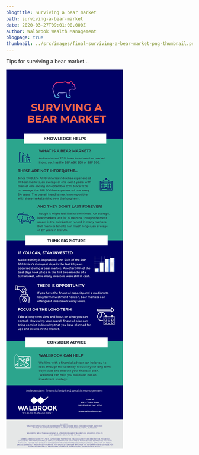 ```yaml
---
blogtitle: Surviving a bear market
path: surviving-a-bear-market
date: 2020-03-27T09:01:00.000Z
author: Walbrook Wealth Management
blogpage: true
thumbnail: ../src/images/final-surviving-a-bear-market-png-thumbnail.png
---
```

Tips for surviving a bear market...

![surviving bear market](../src/images/final-surviving-a-bear-market-png.png "surviving bear market")